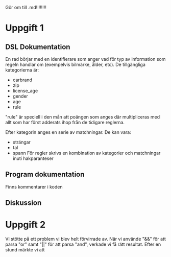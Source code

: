 Gör om till .md!!!!!!!!
# Uppgift 1
## DSL Dokumentation

En rad börjar med en identifierare som anger vad för typ av information som regeln handlar om (exempelvis bilmärke, ålder, etc). De tillgängliga kategorierna är:
* carbrand
* zip
* license_age
* gender
* age
* rule

"rule" är speciell i den mån att poängen som anges där multipliceras med allt som har först adderats ihop från de tidigare reglerna.

Efter kategorin anges en serie av matchningar. De kan vara:
* strängar
* tal
* spann
För regler skrivs en kombination av kategorier och matchningar inuti hakparanteser

## Program dokumentation
Finns kommentarer i koden

## Diskussion

# Uppgift 2
Vi stötte på ett problem vi blev helt förvirrade av. När vi använde "&&" för att parsa "or" samt "||" för att parsa "and", verkade vi få rätt resultat. Efter en stund märkte vi att 
